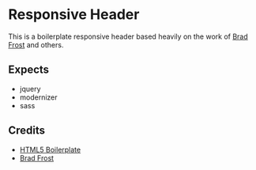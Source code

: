 # Responsive Header

This is a boilerplate responsive header based heavily on the work of [Brad Frost](http://codepen.io/bradfrost/full/qwJvF) and others. 

## Expects

 - jquery
 - modernizer
 - sass


 ## Credits

 - [HTML5 Boilerplate](http://html5boilerplate.com/)
 - [Brad Frost](http://codepen.io/bradfrost/full/qwJvF)